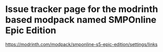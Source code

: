 # Issue tracker page for the modrinth based modpack named SMPOnline Epic Edition
https://modrinth.com/modpack/smponline-s5-epic-edition/settings/links
